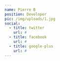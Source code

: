 ```yaml
---
name: Pierre B
position: Developer
pic: /img/uploads/1.jpg
social:
  - title: twitter
    url: #
  - title: facebook
    url: #
  - title: google-plus
    url: #
---
```

